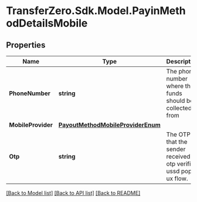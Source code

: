 
# TransferZero.Sdk.Model.PayinMethodDetailsMobile

## Properties

Name | Type | Description | Notes
------------ | ------------- | ------------- | -------------
**PhoneNumber** | **string** | The phone number where the funds should be collected from | [optional] 
**MobileProvider** | [**PayoutMethodMobileProviderEnum**](PayoutMethodMobileProviderEnum.md) |  | [optional] 
**Otp** | **string** | The OTP that the sender received in otp verified ussd popup ux flow. | [optional] 

[[Back to Model list]](../README.md#documentation-for-models)
[[Back to API list]](../README.md#documentation-for-api-endpoints)
[[Back to README]](../README.md)

